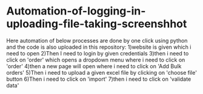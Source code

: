 # Automation-of-logging-in-uploading-file-taking-screenshhot
Here automation of below processes are done by one click using python and the code is also uploaded in this repository:
1)website is given which i need to open
2)Then I need to login by given credentials
3)then i need to click on 'order' which opens a dropdown menu where i need to click on 'order'
4)then a new page will open where i need to click on 'Add Bulk orders'
5)Then i need to upload a given excel file by clicking on 'choose file' button
6)Then i need to click on 'import'
7)then i need to click on 'validate data'

